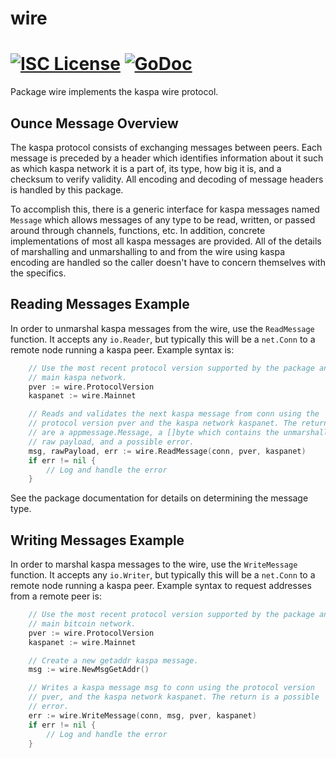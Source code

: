 wire
====

[![ISC License](http://img.shields.io/badge/license-ISC-blue.svg)](https://choosealicense.com/licenses/isc/)
[![GoDoc](https://img.shields.io/badge/godoc-reference-blue.svg)](http://godoc.org/github.com/kaspanet/ounced/wire)
=======

Package wire implements the kaspa wire protocol.

## Ounce Message Overview

The kaspa protocol consists of exchanging messages between peers. Each message
is preceded by a header which identifies information about it such as which
kaspa network it is a part of, its type, how big it is, and a checksum to
verify validity. All encoding and decoding of message headers is handled by this
package.

To accomplish this, there is a generic interface for kaspa messages named
`Message` which allows messages of any type to be read, written, or passed
around through channels, functions, etc. In addition, concrete implementations
of most all kaspa messages are provided. All of the details of marshalling and 
unmarshalling to and from the wire using kaspa encoding are handled so the 
caller doesn't have to concern themselves with the specifics.

## Reading Messages Example

In order to unmarshal kaspa messages from the wire, use the `ReadMessage`
function. It accepts any `io.Reader`, but typically this will be a `net.Conn`
to a remote node running a kaspa peer. Example syntax is:

```Go
	// Use the most recent protocol version supported by the package and the
	// main kaspa network.
	pver := wire.ProtocolVersion
	kaspanet := wire.Mainnet

	// Reads and validates the next kaspa message from conn using the
	// protocol version pver and the kaspa network kaspanet. The returns
	// are a appmessage.Message, a []byte which contains the unmarshalled
	// raw payload, and a possible error.
	msg, rawPayload, err := wire.ReadMessage(conn, pver, kaspanet)
	if err != nil {
		// Log and handle the error
	}
```

See the package documentation for details on determining the message type.

## Writing Messages Example

In order to marshal kaspa messages to the wire, use the `WriteMessage`
function. It accepts any `io.Writer`, but typically this will be a `net.Conn`
to a remote node running a kaspa peer. Example syntax to request addresses
from a remote peer is:

```Go
	// Use the most recent protocol version supported by the package and the
	// main bitcoin network.
	pver := wire.ProtocolVersion
	kaspanet := wire.Mainnet

	// Create a new getaddr kaspa message.
	msg := wire.NewMsgGetAddr()

	// Writes a kaspa message msg to conn using the protocol version
	// pver, and the kaspa network kaspanet. The return is a possible
	// error.
	err := wire.WriteMessage(conn, msg, pver, kaspanet)
	if err != nil {
		// Log and handle the error
	}
```

